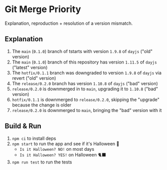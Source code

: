 # Git Merge Priority

Explanation, reproduction + resolution of a version mismatch.

## Explanation

1. The `main` (`0.1.0`) branch of tstarts with version `1.9.8` of `dayjs` ("old" version)
2. The `main` (`0.1.0`) branch of this repository has version `1.11.5` of `dayjs` ("latest" version)
3. The `hotfix/0.1.1` branch was downgraded to version `1.9.8` of `dayjs` via revert ("old" version)
4. The `release/0.2.0` branch has version `1.10.8` of `dayjs` ("bad" version)
5. `release/0.2.0` is downmerged in to `main`, upgrading it to `1.10.8` ("bad" version)
6. `hotfix/0.1.1` is downmerged to `release/0.2.0`, skipping the "upgrade" because the change is older
7. `release/0.2.0` is downmerged to `main`, bringing the "bad" version with it

## Build & Run

1. `npm ci` to install deps
2. `npm start` to run the app and see if it's Halloween 🎃
   - `Is it Halloween? NO!` on most days
   - `Is it Halloween? YES!` on Halloween 🐈‍⬛
3. `npm run test` to run the tests
